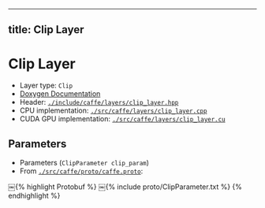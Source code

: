 
---
title: Clip Layer
---

# Clip Layer

* Layer type: `Clip`
* [Doxygen Documentation](http://caffe.berkeleyvision.org/doxygen/classcaffe_1_1ClipLayer.html)
* Header: [`./include/caffe/layers/clip_layer.hpp`](https://github.com/BVLC/caffe/blob/master/include/caffe/layers/clip_layer.hpp)
* CPU implementation: [`./src/caffe/layers/clip_layer.cpp`](https://github.com/BVLC/caffe/blob/master/src/caffe/layers/clip_layer.cpp)
* CUDA GPU implementation: [`./src/caffe/layers/clip_layer.cu`](https://github.com/BVLC/caffe/blob/master/src/caffe/layers/clip_layer.cu)

## Parameters

* Parameters (`ClipParameter clip_param`)
* From [`./src/caffe/proto/caffe.proto`](https://github.com/BVLC/caffe/blob/master/src/caffe/proto/caffe.proto):

￼{% highlight Protobuf %}
￼{% include proto/ClipParameter.txt %}
{% endhighlight %}